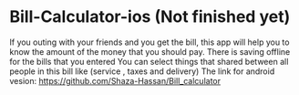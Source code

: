 # Bill-Calculator-ios (Not finished yet)
If you outing with your friends and you get the bill, this app will help you to know the amount of the money that you should pay.
There is saving offline for the bills that you entered 
You can select things that shared between all people in this bill like (service , taxes and delivery)
The link for android vesion: https://github.com/Shaza-Hassan/Bill_calculator
